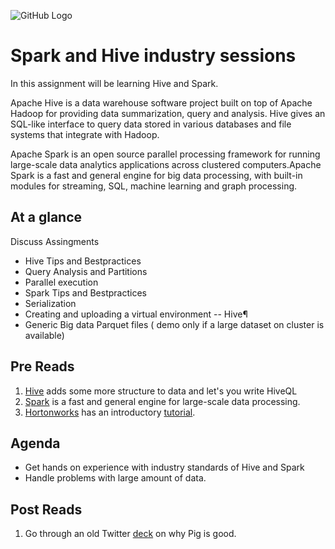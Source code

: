
![GitHub Logo](https://s3.ap-south-1.amazonaws.com/greyatom-social/GreyAtom-logo.png)

# Spark and Hive industry sessions

In this assignment will be learning Hive and Spark.

Apache Hive is a data warehouse software project built on top of Apache Hadoop for providing data summarization, query and analysis. Hive gives an SQL-like interface to query data stored in various databases and file systems that integrate with Hadoop.

Apache Spark is an open source parallel processing framework for running large-scale data analytics applications across clustered computers.Apache Spark is a fast and general engine for big data processing, with built-in modules for streaming, SQL, machine learning and graph processing.


## At a glance
Discuss Assingments
- Hive Tips and Bestpractices
- Query Analysis and Partitions
- Parallel execution
- Spark Tips and Bestpractices
- Serialization
- Creating and uploading a virtual environment -- Hive¶
- Generic Big data Parquet files ( demo only if a large dataset on cluster  is available)

## Pre Reads

1. [Hive](http://hive.apache.org/) adds some more structure to data and let's you write HiveQL
2. [Spark](https://spark.apache.org/) is a fast and general engine for large-scale data processing.
3. [Hortonworks](https://hortonworks.com/) has an introductory [tutorial](https://hortonworks.com/apache/spark/).


## Agenda
- Get hands on experience with industry standards of Hive and Spark
- Handle problems with large amount of data. 

## Post Reads
1. Go through an old Twitter [deck](https://www.slideshare.net/kevinweil/hadoop-pig-and-twitter-nosql-east-2009) on why Pig is good.
